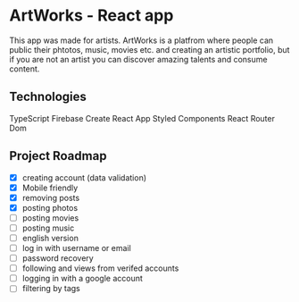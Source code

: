 # ArtWorks - React app

This app was made for artists. ArtWorks is a platfrom where people can public their phtotos, music, movies etc. and creating an artistic portfolio, but if you are not an artist you can discover amazing talents and consume content.

## Technologies

TypeScript
Firebase
Create React App
Styled Components
React Router Dom

## Project Roadmap

- [x] creating account (data validation)
- [x] Mobile friendly
- [x] removing posts
- [x] posting photos
- [ ] posting movies
- [ ] posting music
- [ ] english version
- [ ] log in with username or email
- [ ] password recovery
- [ ] following and views from verifed accounts
- [ ] logging in with a google account
- [ ] filtering by tags
